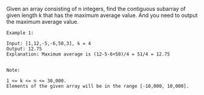 Given an array consisting of n integers, find the contiguous subarray of given length k that has the maximum average value. And you need to output the maximum average value.

```
Example 1:

Input: [1,12,-5,-6,50,3], k = 4
Output: 12.75
Explanation: Maximum average is (12-5-6+50)/4 = 51/4 = 12.75
 

Note:

1 <= k <= n <= 30,000.
Elements of the given array will be in the range [-10,000, 10,000].
```

